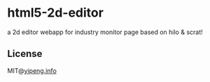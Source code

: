 # html5-2d-editor
a 2d editor webapp for industry monitor page based on hilo & scrat!

## License
MIT@[yipeng.info](https://yipeng.info)
